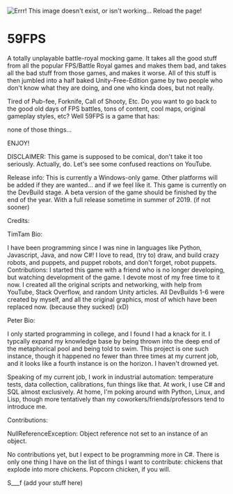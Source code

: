 ![Errr! This image doesn't exist, or isn't working... Reload the page!](https://github.com/timmyiscool8/59FPS/blob/master/gameIcon.png)

# 59FPS
A totally unplayable battle-royal mocking game. It takes all the good stuff from all the popular FPS/Battle Royal games and makes them bad, and takes all the bad stuff from those games, and makes it worse. All of this stuff is then jumbled into a half baked Unity-Free-Edition game by two people who don't know what they are doing, and one who kinda does, but not really.

Tired of Pub-fee, Forknife, Call of Shooty, Etc. Do you want to go back to the good old days of FPS battles, tons of content, cool maps, original gameplay styles, etc? Well 59FPS is a game that has:

none of those things...

ENJOY!

DISCLAIMER: This game is supposed to be comical, don't take it too seriously. Actually, do. Let's see some confused reactions on YouTube.


Release info:
This is currently a Windows-only game. Other platforms will be added if they are wanted... and if we feel like it. This game is currently on the DevBuild stage. A beta version of the game should be finished by the end of the year. With a full release sometime in summer of 2019. (if  not sooner)

Credits:

TimTam Bio:

I have been programming since I was nine in languages like Python, Javascript, Java, and now C#! I love to read, (try to) draw, and build crazy robots, and puppets, and puppet robots, and don't forget, robot puppets.
Contributions:
I started this game with a friend who is no longer developing, but watching development of the game. I devote most of my free time to it now. I created all the original scripts and networking, with help from YouTube, Stack Overflow, and random Unity articles. All DevBuilds 1-6 were created by myself, and all the original graphics, most of which have been replaced now. (because they sucked) (xD)

Peter Bio:

I only started programming in college, and I found I had a knack for it. I typcally expand my knowledge base by being thrown into the deep end of the metaphorical pool and being told to swim. This project is one such instance, though it happened no fewer than three times at my current job, and it looks like a fourth instance is on the horizon. I haven't drowned yet.

Speaking of my current job, I work in industrial automation: temperature tests, data collection, calibrations, fun things like that. At work, I use C# and SQL almost exclusively. At home, I'm poking around with Python, Linux, and Lisp, though more tentatively than my coworkers/friends/professors tend to introduce me.

Contributions:

NullReferenceException: Object reference not set to an instance of an object.

No contributions yet, but I expect to be programming more in C#. There is only one thing I have on the list of things I want to contribute: chickens that explode into more chickens. Popcorn chicken, if you will.

S___f (add your stuff here)


